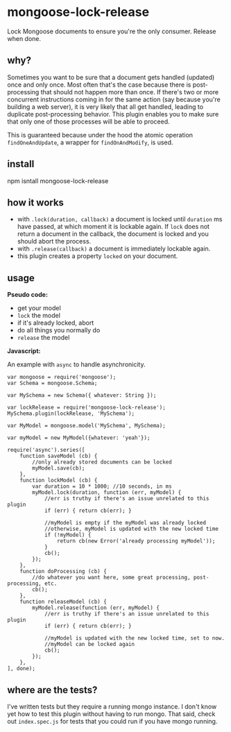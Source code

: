 # mongoose-lock-release
Lock Mongoose documents to ensure you're the only consumer. Release when done.

## why?

Sometimes you want to be sure that a document gets handled (updated) once and only once. Most often that's the case because there is post-processing that should not happen more than once. If there's two or more concurrent instructions coming in for the same action (say because you're building a web server), it is very likely that all get handled, leading to duplicate post-processing behavior. This plugin enables you to make sure that only one of those processes will be able to proceed.

This is guaranteed because under the hood the atomic operation `findOneAndUpdate`, a wrapper for `findOnAndModify`, is used.

## install

npm isntall mongoose-lock-release

## how it works

- with `.lock(duration, callback)` a document is locked until `duration` ms have passed, at which moment it is lockable again. If `lock` does not return a document in the callback, the document is locked and you should abort the process.
- with `.release(callback)` a document is immediately lockable again.
- this plugin creates a property `locked` on your document.

## usage

**Pseudo code:**

- get your model
- `lock` the model
- if it's already locked, abort
- do all things you normally do
- `release` the model

**Javascript:**

An example with `async` to handle asynchronicity.

    var mongoose = require('mongoose');
    var Schema = mongoose.Schema;

    var MySchema = new Schema({ whatever: String });

    var lockRelease = require('mongoose-lock-release');
    MySchema.plugin(lockRelease, 'MySchema');

    var MyModel = mongoose.model('MySchema', MySchema);

    var myModel = new MyModel({whatever: 'yeah'});

    require('async').series([
        function saveModel (cb) {
            //only already stored documents can be locked
            myModel.save(cb);
        },
        function lockModel (cb) {
            var duration = 10 * 1000; //10 seconds, in ms
            myModel.lock(duration, function (err, myModel) {
                //err is truthy if there's an issue unrelated to this plugin
                if (err) { return cb(err); }

                //myModel is empty if the myModel was already locked
                //otherwise, myModel is updated with the new locked time
                if (!myModel) {
                    return cb(new Error('already processing myModel'));
                }
                cb();
            });
        },
        function doProcessing (cb) {
            //do whatever you want here, some great processing, post-processing, etc.
            cb();
        },
        function releaseModel (cb) {
            myModel.release(function (err, myModel) {
                //err is truthy if there's an issue unrelated to this plugin
                if (err) { return cb(err); }

                //myModel is updated with the new locked time, set to now.
                //myModel can be locked again
                cb();
            });
        },
    ], done);

## where are the tests?

I've written tests but they require a running mongo instance. I don't know yet how to test this plugin without having to run mongo. That said, check out `index.spec.js` for tests that you could run if you have mongo running.
